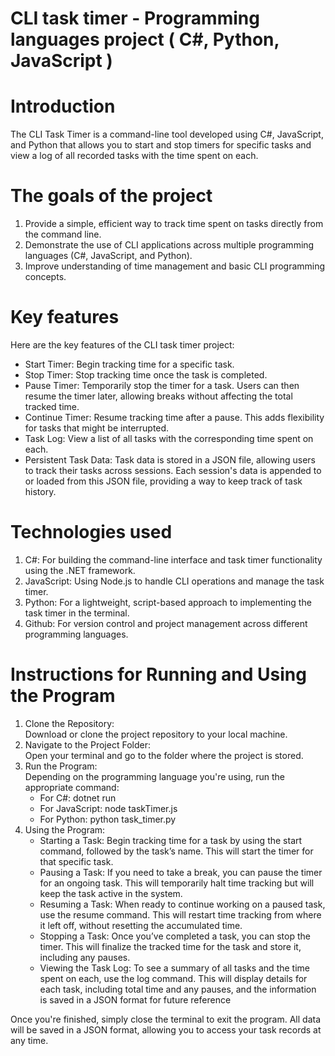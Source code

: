 # CLI task timer - Programming languages project ( C#, Python, JavaScript )
# Introduction
The CLI Task Timer is a command-line tool developed using C#, JavaScript, and Python that allows you to start and stop timers for specific tasks and view a log of all recorded tasks with the time spent on each.
# The goals of the project
1. Provide a simple, efficient way to track time spent on tasks directly from the command line.
2. Demonstrate the use of CLI applications across multiple programming languages (C#, JavaScript, and Python).
3. Improve understanding of time management and basic CLI programming concepts.
# Key features
Here are the key features of the CLI task timer project:
- Start Timer: Begin tracking time for a specific task.
- Stop Timer: Stop tracking time once the task is completed.
- Pause Timer: Temporarily stop the timer for a task. Users can then resume the timer later, allowing breaks without affecting the total tracked time.
- Continue Timer: Resume tracking time after a pause. This adds flexibility for tasks that might be interrupted.
- Task Log: View a list of all tasks with the corresponding time spent on each.
- Persistent Task Data: Task data is stored in a JSON file, allowing users to track their tasks across sessions. Each session's data is appended to or loaded from this JSON file, providing a way to keep track of task history.
# Technologies used
1. C#: For building the command-line interface and task timer functionality using the .NET framework.
2. JavaScript: Using Node.js to handle CLI operations and manage the task timer.
3. Python: For a lightweight, script-based approach to implementing the task timer in the terminal.
4. Github: For version control and project management across different programming languages.
# Instructions for Running and Using the Program
1. Clone the Repository:  
   Download or clone the project repository to your local machine.
2. Navigate to the Project Folder:  
   Open your terminal and go to the folder where the project is stored.
3. Run the Program:  
   Depending on the programming language you're using, run the appropriate command:
   - For C#:
     dotnet run
   - For JavaScript:
     node taskTimer.js
   - For Python:
     python task_timer.py
4. Using the Program:  
   - Starting a Task: Begin tracking time for a task by using the start command, followed by the task’s name. This will start the timer for that specific task.
   - Pausing a Task: If you need to take a break, you can pause the timer for an ongoing task. This will temporarily halt time tracking but will keep the task active in the system.
   - Resuming a Task: When ready to continue working on a paused task, use the resume command. This will restart time tracking from where it left off, without resetting the accumulated time.
   - Stopping a Task: Once you’ve completed a task, you can stop the timer. This will finalize the tracked time for the task and store it, including any pauses.
   - Viewing the Task Log: To see a summary of all tasks and the time spent on each, use the log command. This will display details for each task, including total time and any pauses, and the information is saved in a JSON format for future reference
     
Once you're finished, simply close the terminal to exit the program. All data will be saved in a JSON format, allowing you to access your task records at any time.
